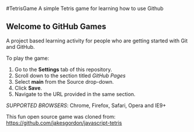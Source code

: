 #TetrisGame
A simple Tetris game for learning how to use Github

## Welcome to GitHub Games

A project based learning activity for people who are getting started with Git and GitHub.

To play the game:
1. Go to the **Settings** tab of this repository.
1. Scroll down to the section titled _GitHub Pages_
1. Select **main** from the Source drop-down.
1. Click **Save**.
1. Navigate to the URL provided in the same section.

*SUPPORTED BROWSERS*: Chrome, Firefox, Safari, Opera and IE9+

This fun open source game was cloned from: https://github.com/jakesgordon/javascript-tetris
